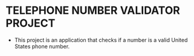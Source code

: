 # TELEPHONE NUMBER VALIDATOR PROJECT

- This project is an application that checks if a number is a valid United States phone number.